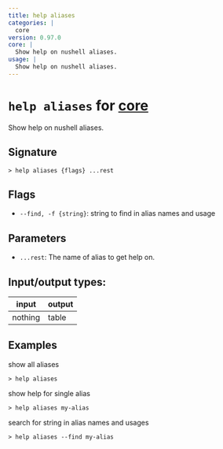 ```yaml
---
title: help aliases
categories: |
  core
version: 0.97.0
core: |
  Show help on nushell aliases.
usage: |
  Show help on nushell aliases.
---
```

<!-- This file is automatically generated. Please edit the command in https://github.com/nushell/nushell instead. -->

# `help aliases` for [core](/commands/categories/core.md)

<div class='command-title'>Show help on nushell aliases.</div>

## Signature

```> help aliases {flags} ...rest```

## Flags

 -  `--find, -f {string}`: string to find in alias names and usage

## Parameters

 -  `...rest`: The name of alias to get help on.


## Input/output types:

| input   | output |
| ------- | ------ |
| nothing | table  |

## Examples

show all aliases
```nu
> help aliases

```

show help for single alias
```nu
> help aliases my-alias

```

search for string in alias names and usages
```nu
> help aliases --find my-alias

```
